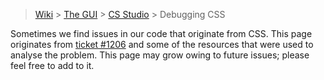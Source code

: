 > [Wiki](Home) > [The GUI](The-GUI) > [CS Studio](GUI-CSS) > Debugging CSS

Sometimes we find issues in our code that originate from CSS. This page originates from [ticket #1206](https://github.com/ISISComputingGroup/IBEX/issues/1206) and some of the resources that were used to analyse the problem. This page may grow owing to future issues; please feel free to add to it.